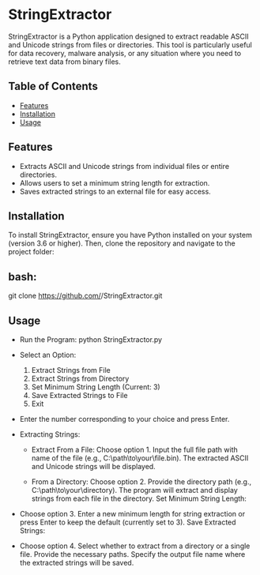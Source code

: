 # StringExtractor

StringExtractor is a Python application designed to extract readable ASCII and Unicode strings from files or directories. This tool is particularly useful for data recovery, malware analysis, or any situation where you need to retrieve text data from binary files.

## Table of Contents
- [Features](#features)
- [Installation](#installation)
- [Usage](#usage)

## Features
- Extracts ASCII and Unicode strings from individual files or entire directories.
- Allows users to set a minimum string length for extraction.
- Saves extracted strings to an external file for easy access.

## Installation
To install StringExtractor, ensure you have Python installed on your system (version 3.6 or higher). Then, clone the repository and navigate to the project folder:

## bash:
git clone https://github.com/<username>/StringExtractor.git

## Usage
- Run the Program:
  python StringExtractor.py
- Select an Option:
  1. Extract Strings from File
  2. Extract Strings from Directory
  3. Set Minimum String Length (Current: 3)
  4. Save Extracted Strings to File
  5. Exit
  
- Enter the number corresponding to your choice and press Enter.

- Extracting Strings:
    * Extract From a File:
        Choose option 1.
        Input the full file path with name of the file (e.g., C:\path\to\your\file.bin).
        The extracted ASCII and Unicode strings will be displayed.

    * From a Directory:
        Choose option 2.
        Provide the directory path (e.g., C:\path\to\your\directory).
        The program will extract and display strings from each file in the directory.
  Set Minimum String Length:

- Choose option 3.
    Enter a new minimum length for string extraction or press Enter to keep the default (currently set to 3).
    Save Extracted Strings:

- Choose option 4.
    Select whether to extract from a directory or a single file.
    Provide the necessary paths.
    Specify the output file name where the extracted strings will be saved.
        
        
